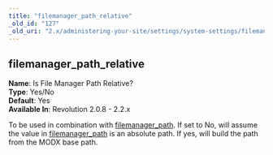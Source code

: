 ```yaml
---
title: "filemanager_path_relative"
_old_id: "127"
_old_uri: "2.x/administering-your-site/settings/system-settings/filemanager_path_relative"
---
```


filemanager\_path\_relative
---------------------------

**Name**: Is File Manager Path Relative?   
**Type**: Yes/No   
**Default**: Yes   
**Available In**: Revolution 2.0.8 - 2.2.x

To be used in combination with [filemanager\_path](/revolution/2.x/administering-your-site/settings/system-settings/filemanager_path "filemanager_path"). If set to No, will assume the value in [filemanager\_path](/revolution/2.x/administering-your-site/settings/system-settings/filemanager_path "filemanager_path") is an absolute path. If yes, will build the path from the MODX base path.